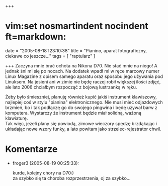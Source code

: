 +++
# vim:set nosmartindent nocindent ft=markdown:
date = "2005-08-18T23:10:38"
title = "Pianino, aparat fotograficzny, ciekawe co jeszcze..."
tags = [ "raptularz" ]

+++
Zaczyna mnie brać ochota na Nikona D70. Nie stać mnie na niego! A jednak śni
mi się po nocach. Na dodatek wpadł mi w ręce marcowy numer Linux Magazine z
opisem samego aparatu oraz sposobu jego używania pod Linuksem. Na jesieni ani
w zimie nie będę raczej robił większej ilości zdjęć, ale lato 2006 chciałbym
rozpocząć z bojową lustrzanką w ręku.  

Żeby było śmieszniej, planuję również kupić jakiś instrument klawiszowy,
najlepiej coś w stylu "pianina" elektronicznego. Nie musi mieć odjazdowych
brzmień, bo i tak podłączę go do swojego pingwina i będę używał barw z
komputera. Wystarczy że instrument będzie miał solidną, ważoną klawiaturę.  
Tak więc, jeżeli plany się powiodą, zimowe wieczory spędzę brzdąkając i
układając nowe wzory funky, a lato powitam jako strzelec-rejestrator chwil.

# Komentarze

* froger3 (2005-08-19 00:25:33): <p>kurde, kolejny chory na D70:) <br />za
  szybko się ta choroba rozprzestrzenia, oj za szybko...</p>
